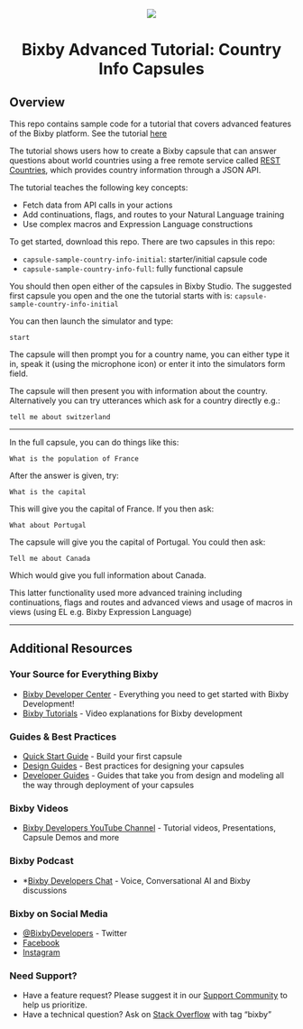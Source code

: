 <p align="Center">
  <img src="https://bixbydevelopers.com/dev/docs-assets/resources/dev-guide/bixby_logo_github-11221940070278028369.png">
  <br/>
  <h1 align="Center">Bixby Advanced Tutorial: Country Info Capsules</h1>
</p>

## Overview

This repo contains sample code for a tutorial that covers advanced features of the Bixby platform. See the tutorial [here](https://bixbydevelopers.com/)

The tutorial shows users how to create a Bixby capsule that can answer questions about world countries using a free remote service called [REST Countries](https://restcountries.com/), which provides country information through a JSON API.

The tutorial teaches the following key concepts:
- Fetch data from API calls in your actions
- Add continuations, flags, and routes to your Natural Language training
- Use complex macros and Expression Language constructions

To get started, download this repo. There are two capsules in this repo:
- ```capsule-sample-country-info-initial```: starter/initial capsule code
- ```capsule-sample-country-info-full```: fully functional capsule

You should then open either of the capsules in Bixby Studio. The suggested first capsule you open and the one the tutorial starts with is: ```capsule-sample-country-info-initial```

You can then launch the simulator and type:

```start```

The capsule will then prompt you for a country name, you can either type it in, speak it (using the microphone icon) or enter it into the simulators form field.

The capsule will then present you with information about the country. Alternatively you can try utterances which ask for a country directly e.g.:

```tell me about switzerland```

---

In the full capsule, you can do things like this:

```What is the population of France```

After the answer is given, try:

```What is the capital```

This will give you the capital of France. If you then ask:

```What about Portugal```

The capsule will give you the capital of Portugal. You could then ask:

```Tell me about Canada```

Which would give you full information about Canada.

This latter functionality used more advanced training including continuations, flags and routes and advanced views and usage of macros in views (using EL e.g. Bixby Expression Language)

---

## Additional Resources

### Your Source for Everything Bixby
* [Bixby Developer Center](http://bixbydevelopers.com) - Everything you need to get started with Bixby Development!
* [Bixby Tutorials](https://bixbydevelopers.com/dev/docs/sample-capsules/videos/bixby-tutorials) - Video explanations for Bixby development

### Guides & Best Practices
* [Quick Start Guide](https://bixbydevelopers.com/dev/docs/get-started/quick-start) - Build your first capsule
* [Design Guides](https://bixbydevelopers.com/dev/docs/dev-guide/design-guides) - Best practices for designing your capsules
* [Developer Guides](https://bixbydevelopers.com/dev/docs/dev-guide/developers) - Guides that take you from design and modeling all the way through deployment of your capsules

### Bixby Videos
* [Bixby Developers YouTube Channel](https://www.youtube.com/c/bixbydevelopers) - Tutorial videos, Presentations, Capsule Demos and more

### Bixby Podcast
* *[Bixby Developers Chat](https://open.spotify.com/show/3abrdQbOgpQBIbleWjTvci) - Voice, Conversational AI and Bixby discussions 

### Bixby on Social Media
* [@BixbyDevelopers](https://twitter.com/bixbydevelopers) - Twitter
* [Facebook](https://facebook.com/BixbyDevelopers)
* [Instagram](https://www.instagram.com/bixbydevelopers/)

### Need Support?
* Have a feature request? Please suggest it in our [Support Community](https://support.bixbydevelopers.com/hc/en-us/community/topics/360000183273-Feature-Requests) to help us prioritize.
* Have a technical question? Ask on [Stack Overflow](https://stackoverflow.com/questions/tagged/bixby) with tag “bixby”